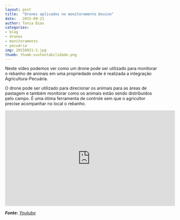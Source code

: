 ```yaml
---
layout: post
title:  "Drones aplicados no monitoramento bovino" 
date:   2015-09-21
author: Tonia Dias
categories: 
- blog
- drones
- monitoramento
- pecuária
img: 20150921-2.jpg
thumb: thumb-sustentabilidade.png
---
```


Neste vídeo podemos ver como um drone pode ser utilizado para monitorar o rebanho de animais em uma propriedade onde é realizada a integração Agricultura-Pecuária. <!--more-->

O drone pode ser utilizado para direcionar os animais para as áreas de pastagem e também monitorar como os animais estão sendo distribuídos pelo campo. É uma ótima ferramenta de controle sem que o agricultor precise acompanhar no local o rebanho.

<iframe class="videoFrame" width="560" height="315" src="https://www.youtube.com/embed/YZfkTYHlm2M" frameborder="0" webkitallowfullscreen mozallowfullscreen allowfullscreen></iframe>


<i><b>Fonte: </b><a href="https://www.youtube.com/watch?v=YZfkTYHlm2M">Youtube</a></i>
